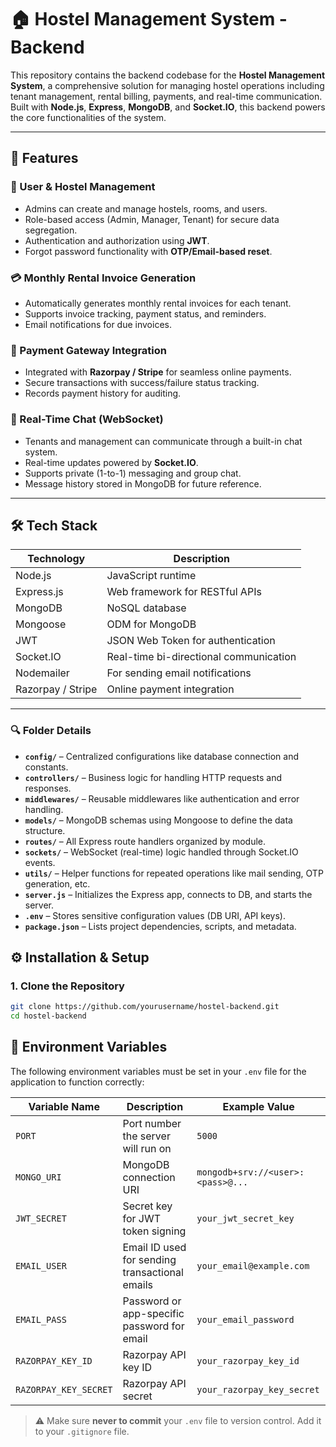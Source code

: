 # 🏠 Hostel Management System - Backend

This repository contains the backend codebase for the **Hostel Management System**, a comprehensive solution for managing hostel operations including tenant management, rental billing, payments, and real-time communication. Built with **Node.js**, **Express**, **MongoDB**, and **Socket.IO**, this backend powers the core functionalities of the system.

---

## 🚀 Features

### 👥 User & Hostel Management
- Admins can create and manage hostels, rooms, and users.
- Role-based access (Admin, Manager, Tenant) for secure data segregation.
- Authentication and authorization using **JWT**.
- Forgot password functionality with **OTP/Email-based reset**.

### 💳 Monthly Rental Invoice Generation
- Automatically generates monthly rental invoices for each tenant.
- Supports invoice tracking, payment status, and reminders.
- Email notifications for due invoices.

### 🔐 Payment Gateway Integration
- Integrated with **Razorpay / Stripe** for seamless online payments.
- Secure transactions with success/failure status tracking.
- Records payment history for auditing.

### 💬 Real-Time Chat (WebSocket)
- Tenants and management can communicate through a built-in chat system.
- Real-time updates powered by **Socket.IO**.
- Supports private (1-to-1) messaging and group chat.
- Message history stored in MongoDB for future reference.

---

## 🛠 Tech Stack

| Technology   | Description                            |
|--------------|----------------------------------------|
| Node.js      | JavaScript runtime                     |
| Express.js   | Web framework for RESTful APIs         |
| MongoDB      | NoSQL database                         |
| Mongoose     | ODM for MongoDB                        |
| JWT          | JSON Web Token for authentication      |
| Socket.IO    | Real-time bi-directional communication |
| Nodemailer   | For sending email notifications        |
| Razorpay / Stripe | Online payment integration       |

---
### 🔍 Folder Details

- **`config/`** – Centralized configurations like database connection and constants.
- **`controllers/`** – Business logic for handling HTTP requests and responses.
- **`middlewares/`** – Reusable middlewares like authentication and error handling.
- **`models/`** – MongoDB schemas using Mongoose to define the data structure.
- **`routes/`** – All Express route handlers organized by module.
- **`sockets/`** – WebSocket (real-time) logic handled through Socket.IO events.
- **`utils/`** – Helper functions for repeated operations like mail sending, OTP generation, etc.
- **`server.js`** – Initializes the Express app, connects to DB, and starts the server.
- **`.env`** – Stores sensitive configuration values (DB URI, API keys).
- **`package.json`** – Lists project dependencies, scripts, and metadata.

## ⚙️ Installation & Setup

### 1. Clone the Repository

```bash
git clone https://github.com/yourusername/hostel-backend.git
cd hostel-backend

```
## 🔐 Environment Variables

The following environment variables must be set in your `.env` file for the application to function correctly:

| Variable Name        | Description                                 | Example Value                     |
|----------------------|---------------------------------------------|-----------------------------------|
| `PORT`               | Port number the server will run on          | `5000`                            |
| `MONGO_URI`          | MongoDB connection URI                      | `mongodb+srv://<user>:<pass>@...` |
| `JWT_SECRET`         | Secret key for JWT token signing            | `your_jwt_secret_key`             |
| `EMAIL_USER`         | Email ID used for sending transactional emails | `your_email@example.com`       |
| `EMAIL_PASS`         | Password or app-specific password for email | `your_email_password`             |
| `RAZORPAY_KEY_ID`    | Razorpay API key ID                         | `your_razorpay_key_id`            |
| `RAZORPAY_KEY_SECRET`| Razorpay API secret                         | `your_razorpay_key_secret`        |

> ⚠️ Make sure **never to commit** your `.env` file to version control. Add it to your `.gitignore` file.

